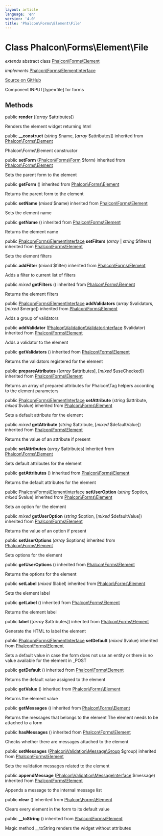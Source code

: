 ```yaml
---
layout: article
language: 'en'
version: '4.0'
title: 'Phalcon\Forms\Element\File'
---
```

# Class **Phalcon\Forms\Element\File**

*extends* abstract class [Phalcon\Forms\Element](api/Phalcon_Forms_Element)

*implements* [Phalcon\Forms\ElementInterface](api/Phalcon_Forms_ElementInterface)

<a href="https://github.com/phalcon/cphalcon/tree/v4.0.0/phalcon/forms/element/file.zep" class="btn btn-default btn-sm">Source on GitHub</a>

Component INPUT[type=file] for forms


## Methods
public  **render** ([*array* $attributes])

Renders the element widget returning html



public  **__construct** (*string* $name, [*array* $attributes]) inherited from [Phalcon\Forms\Element](api/Phalcon_Forms_Element)

Phalcon\Forms\Element constructor



public  **setForm** ([Phalcon\Forms\Form](api/Phalcon_Forms_Form) $form) inherited from [Phalcon\Forms\Element](api/Phalcon_Forms_Element)

Sets the parent form to the element



public  **getForm** () inherited from [Phalcon\Forms\Element](api/Phalcon_Forms_Element)

Returns the parent form to the element



public  **setName** (*mixed* $name) inherited from [Phalcon\Forms\Element](api/Phalcon_Forms_Element)

Sets the element name



public  **getName** () inherited from [Phalcon\Forms\Element](api/Phalcon_Forms_Element)

Returns the element name



public [Phalcon\Forms\ElementInterface](api/Phalcon_Forms_ElementInterface) **setFilters** (*array* | *string* $filters) inherited from [Phalcon\Forms\Element](api/Phalcon_Forms_Element)

Sets the element filters



public  **addFilter** (*mixed* $filter) inherited from [Phalcon\Forms\Element](api/Phalcon_Forms_Element)

Adds a filter to current list of filters



public *mixed* **getFilters** () inherited from [Phalcon\Forms\Element](api/Phalcon_Forms_Element)

Returns the element filters



public [Phalcon\Forms\ElementInterface](api/Phalcon_Forms_ElementInterface) **addValidators** (*array* $validators, [*mixed* $merge]) inherited from [Phalcon\Forms\Element](api/Phalcon_Forms_Element)

Adds a group of validators



public  **addValidator** ([Phalcon\Validation\ValidatorInterface](api/Phalcon_Validation_ValidatorInterface) $validator) inherited from [Phalcon\Forms\Element](api/Phalcon_Forms_Element)

Adds a validator to the element



public  **getValidators** () inherited from [Phalcon\Forms\Element](api/Phalcon_Forms_Element)

Returns the validators registered for the element



public  **prepareAttributes** ([*array* $attributes], [*mixed* $useChecked]) inherited from [Phalcon\Forms\Element](api/Phalcon_Forms_Element)

Returns an array of prepared attributes for Phalcon\Tag helpers
according to the element parameters



public [Phalcon\Forms\ElementInterface](api/Phalcon_Forms_ElementInterface) **setAttribute** (*string* $attribute, *mixed* $value) inherited from [Phalcon\Forms\Element](api/Phalcon_Forms_Element)

Sets a default attribute for the element



public *mixed* **getAttribute** (*string* $attribute, [*mixed* $defaultValue]) inherited from [Phalcon\Forms\Element](api/Phalcon_Forms_Element)

Returns the value of an attribute if present



public  **setAttributes** (*array* $attributes) inherited from [Phalcon\Forms\Element](api/Phalcon_Forms_Element)

Sets default attributes for the element



public  **getAttributes** () inherited from [Phalcon\Forms\Element](api/Phalcon_Forms_Element)

Returns the default attributes for the element



public [Phalcon\Forms\ElementInterface](api/Phalcon_Forms_ElementInterface) **setUserOption** (*string* $option, *mixed* $value) inherited from [Phalcon\Forms\Element](api/Phalcon_Forms_Element)

Sets an option for the element



public *mixed* **getUserOption** (*string* $option, [*mixed* $defaultValue]) inherited from [Phalcon\Forms\Element](api/Phalcon_Forms_Element)

Returns the value of an option if present



public  **setUserOptions** (*array* $options) inherited from [Phalcon\Forms\Element](api/Phalcon_Forms_Element)

Sets options for the element



public  **getUserOptions** () inherited from [Phalcon\Forms\Element](api/Phalcon_Forms_Element)

Returns the options for the element



public  **setLabel** (*mixed* $label) inherited from [Phalcon\Forms\Element](api/Phalcon_Forms_Element)

Sets the element label



public  **getLabel** () inherited from [Phalcon\Forms\Element](api/Phalcon_Forms_Element)

Returns the element label



public  **label** ([*array* $attributes]) inherited from [Phalcon\Forms\Element](api/Phalcon_Forms_Element)

Generate the HTML to label the element



public [Phalcon\Forms\ElementInterface](api/Phalcon_Forms_ElementInterface) **setDefault** (*mixed* $value) inherited from [Phalcon\Forms\Element](api/Phalcon_Forms_Element)

Sets a default value in case the form does not use an entity
or there is no value available for the element in _POST



public  **getDefault** () inherited from [Phalcon\Forms\Element](api/Phalcon_Forms_Element)

Returns the default value assigned to the element



public  **getValue** () inherited from [Phalcon\Forms\Element](api/Phalcon_Forms_Element)

Returns the element value



public  **getMessages** () inherited from [Phalcon\Forms\Element](api/Phalcon_Forms_Element)

Returns the messages that belongs to the element
The element needs to be attached to a form



public  **hasMessages** () inherited from [Phalcon\Forms\Element](api/Phalcon_Forms_Element)

Checks whether there are messages attached to the element



public  **setMessages** ([Phalcon\Validation\Message\Group](api/Phalcon_Validation_Message_Group) $group) inherited from [Phalcon\Forms\Element](api/Phalcon_Forms_Element)

Sets the validation messages related to the element



public  **appendMessage** ([Phalcon\Validation\MessageInterface](api/Phalcon_Validation_MessageInterface) $message) inherited from [Phalcon\Forms\Element](api/Phalcon_Forms_Element)

Appends a message to the internal message list



public  **clear** () inherited from [Phalcon\Forms\Element](api/Phalcon_Forms_Element)

Clears every element in the form to its default value



public  **__toString** () inherited from [Phalcon\Forms\Element](api/Phalcon_Forms_Element)

Magic method __toString renders the widget without attributes



